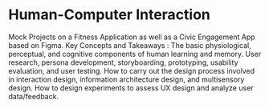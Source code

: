 # Human-Computer Interaction
Mock Projects on a Fitness Application as well as a Civic Engagement App based on Figma. 
Key Concepts and Takeaways :
The basic physiological, perceptual, and cognitive components of human learning and memory.
User research, persona development, storyboarding, prototyping, usability evaluation, and user testing.
How to carry out the design process involved in interaction design, information architecture design, and multisensory design.
How to design experiments to assess UX design and analyze user data/feedback.
